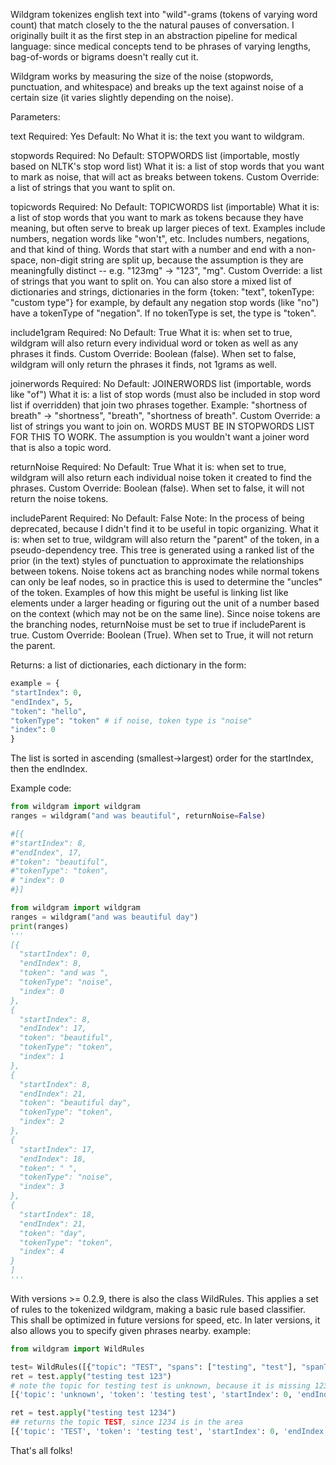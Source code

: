 Wildgram tokenizes english text into "wild"-grams (tokens of varying word count)
that match closely to the the natural pauses of conversation. I originally built
it as the first step in an abstraction pipeline for medical language: since
medical concepts tend to be phrases of varying lengths, bag-of-words or bigrams
doesn't really cut it.

Wildgram works by measuring the size of the noise (stopwords, punctuation, and
whitespace) and breaks up the text against noise of a certain size
(it varies slightly depending on the noise).

Parameters:

text
Required: Yes
Default: No
What it is: the text you want to wildgram.

stopwords
Required: No
Default: STOPWORDS list (importable, mostly based on NLTK's stop word list)
What it is: a list of stop words that you want to mark as noise, that will act as breaks between tokens.
Custom Override: a list of strings that you want to split on.

topicwords
Required: No
Default: TOPICWORDS list (importable)
What it is: a list of stop words that you want to mark as tokens because they have meaning, but often serve to break up larger pieces of text. Examples include numbers, negation words like "won't", etc. Includes numbers,
negations, and that kind of thing. Words that start with a number and end with a non-space, non-digit string
are split up, because the assumption is they are meaningfully distinct -- e.g. "123mg" -> "123", "mg".
Custom Override: a list of strings that you want to split on. You can also store a mixed list of
dictionaries and strings, dictionaries in the form {token: "text", tokenType: "custom type"}
for example, by default any negation stop words (like "no") have a tokenType of "negation".
If no tokenType is set, the type is "token".

include1gram
Required: No
Default: True
What it is: when set to true, wildgram will also return every individual word or token as well as any phrases it finds.
Custom Override: Boolean (false). When set to false, wildgram will only return the phrases it finds, not 1grams as well.

joinerwords
Required: No
Default: JOINERWORDS list (importable, words like "of")
What it is: a list of stop words (must also be included in stop word list if overridden) that join two phrases together. Example: "shortness of breath" -> "shortness", "breath", "shortness of breath".
Custom Override: a list of strings you want to join on. WORDS MUST BE IN STOPWORDS LIST FOR THIS TO WORK. The assumption is you wouldn't want a joiner word that is also a topic word.

returnNoise
Required: No
Default: True
What it is: when set to true, wildgram will also return each individual noise token it created to find the phrases.
Custom Override: Boolean (false). When set to false, it will not return the noise tokens.


includeParent
Required: No
Default: False
Note: In the process of being deprecated, because I didn't find it to be useful in topic organizing.
What it is: when set to true, wildgram will also return the "parent" of the token, in a pseudo-dependency tree.
This tree is generated using a ranked list of the prior (in the text) styles of punctuation to approximate
the relationships between tokens. Noise tokens act as branching nodes while normal tokens can only be leaf nodes,
so in practice this is used to determine the "uncles" of the token. Examples of how this might be useful is
linking list like elements under a larger heading or figuring out the unit of a number based on the context (which may not be on the same line). Since noise tokens are the branching nodes, returnNoise must be set to true if includeParent is true.
Custom Override: Boolean (True). When set to True, it will not return the parent.


Returns:
a list of dictionaries, each dictionary in the form:
```python
example = {
"startIndex": 0,
"endIndex", 5,
"token": "hello",
"tokenType": "token" # if noise, token type is "noise"
"index": 0
}
```
The list is sorted in ascending (smallest->largest) order for the startIndex, then the endIndex.


Example code:

```python
from wildgram import wildgram
ranges = wildgram("and was beautiful", returnNoise=False)

#[{
#"startIndex": 8,
#"endIndex", 17,
#"token": "beautiful",
#"tokenType": "token",
# "index": 0
#}]

from wildgram import wildgram
ranges = wildgram("and was beautiful day")
print(ranges)
'''
[{
  "startIndex": 0,
  "endIndex": 8,
  "token": "and was ",
  "tokenType": "noise",
  "index": 0
},
{
  "startIndex": 8,
  "endIndex": 17,
  "token": "beautiful",
  "tokenType": "token",
  "index": 1
},
{
  "startIndex": 8,
  "endIndex": 21,
  "token": "beautiful day",
  "tokenType": "token",
  "index": 2
},
{
  "startIndex": 17,
  "endIndex": 18,
  "token": " ",
  "tokenType": "noise",
  "index": 3
},
{
  "startIndex": 18,
  "endIndex": 21,
  "token": "day",
  "tokenType": "token",
  "index": 4
}
]
'''
```

With versions >= 0.2.9, there is also the class WildRules. This applies a set of
rules to the tokenized wildgram, making a basic rule based classifier. This shall
be optimized in future versions for speed, etc. In later versions, it also allows you
to specify given phrases nearby.
example:
```python
from wildgram import WildRules

test= WildRules([{"topic": "TEST", "spans": ["testing", "test"], "spanType": "token", "nearby": [{"spanType": "token", "spans": ["1234"]}]}, {"topic": "Dosage", "spans": ["numeric"], "spanType": "tokenType"}])
ret = test.apply("testing test 123")
# note the topic for testing test is unknown, because it is missing 1234 in the general area
[{'topic': 'unknown', 'token': 'testing test', 'startIndex': 0, 'endIndex': 12}, {'topic': 'Dosage', 'token': '123', 'startIndex': 13, 'endIndex': 16}]

ret = test.apply("testing test 1234")
## returns the topic TEST, since 1234 is in the area
[{'topic': 'TEST', 'token': 'testing test', 'startIndex': 0, 'endIndex': 12}, {'topic': 'Dosage', 'token': '1234', 'startIndex': 13, 'endIndex': 17}]

```


That's all folks!
